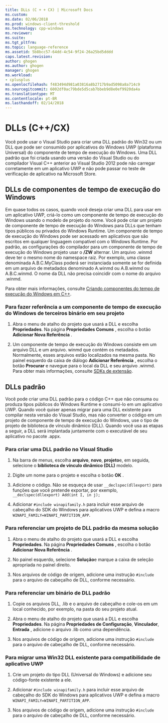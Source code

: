 ```yaml
---
title: DLLs (C + + CX) | Microsoft Docs
ms.custom: 
ms.date: 02/06/2018
ms.prod: windows-client-threshold
ms.technology: cpp-windows
ms.reviewer: 
ms.suite: 
ms.tgt_pltfrm: 
ms.topic: language-reference
ms.assetid: 5b8bcc57-64dd-4c54-9f24-26a25bd5dddd
caps.latest.revision: 
author: ghogen
ms.author: ghogen
manager: ghogen
ms.workload:
- cplusplus
ms.openlocfilehash: f483494d981a03816a8b2717b9ad5098a8a714c9
ms.sourcegitcommit: 6002df0ac79bde5d5cab7bbeb9d8e0ef9920da4a
ms.translationtype: MT
ms.contentlocale: pt-BR
ms.lasthandoff: 02/14/2018
---
```

# <a name="dlls-ccx"></a>DLLs (C++/CX)

Você pode usar o Visual Studio para criar uma DLL padrão do Win32 ou um DLL que pode ser consumido por aplicativos do Windows UWP (plataforma Universal) do componente de tempo de execução do Windows. Uma DLL padrão que foi criada usando uma versão do Visual Studio ou do compilador Visual C++ anterior ao Visual Studio 2012 pode não carregar corretamente em um aplicativo UWP e não pode passar no teste de verificação de aplicativo na Microsoft Store.

## <a name="windows-runtime-component-dlls"></a>DLLs de componentes de tempo de execução do Windows

Em quase todos os casos, quando você deseja criar uma DLL para usar em um aplicativo UWP, criá-lo como um componente de tempo de execução do Windows usando o modelo de projeto do nome. Você pode criar um projeto de componente de tempo de execução do Windows para DLLs que tenham tipos públicos ou privados do Windows Runtime. Um componente de tempo de execução do Windows pode ser acessado em aplicativos que são escritos em qualquer linguagem compatível com o Windows Runtime. Por padrão, as configurações do compilador para um componente de tempo de execução do Windows projeto usar o **/ZW** alternar. Um arquivo .winmd deve ter o mesmo nome do namespace raiz. Por exemplo, uma classe denominada A.B.C.MyClass poderá ser instanciada somente se for definida em um arquivo de metadados denominado A.winmd ou A.B.winmd ou A.B.C.winmd. O nome da DLL não precisa coincidir com o nome do arquivo .winmd.

Para obter mais informações, consulte [Criando componentes do tempo de execução do Windows em C++](/windows/uwp/winrt-components/creating-windows-runtime-components-in-cpp).

### <a name="to-reference-a-third-party-windows-runtime-component-binary-in-your-project"></a>Para fazer referência a um componente de tempo de execução do Windows de terceiros binário em seu projeto

1. Abra o menu de atalho do projeto que usará a DLL e escolha **Propriedades**. Na página **Propriedades Comuns** , escolha o botão **Adicionar Nova Referência** .

1. Um componente de tempo de execução do Windows consiste em um arquivo DLL e um arquivo. winmd que contém os metadados. Normalmente, esses arquivos estão localizados na mesma pasta. No painel esquerdo da caixa de diálogo **Adicionar Referência** , escolha o botão **Procurar** e navegue para o local da DLL e seu arquivo .winmd. Para obter mais informações, consulte [SDKs de extensão](/visualstudio/extensibility/creating-a-software-development-kit#ExtensionSDKs).

## <a name="standard-dlls"></a>DLLs padrão

Você pode criar uma DLL padrão para o código C++ que não consuma ou produza tipos públicos do Windows Runtime e consumi-lo em um aplicativo UWP. Quando você quiser apenas migrar para uma DLL existente para compilar nesta versão do Visual Studio, mas não converter o código em um projeto de componente de tempo de execução do Windows, use o tipo de projeto de biblioteca de vínculo dinâmico (DLL). Quando você usa as etapas a seguir, a DLL será implantada juntamente com o executável de seu aplicativo no pacote .appx.

### <a name="to-create-a-standard-dll-in-visual-studio"></a>Para criar uma DLL padrão no Visual Studio

1. Na barra de menus, escolha **arquivo**, **novo**, **projeto**e, em seguida, selecione o **biblioteca de vínculo dinâmico (DLL)** modelo.

1. Digite um nome para o projeto e escolha o botão **OK** .

1. Adicione o código. Não se esqueça de usar `__declspec(dllexport)` para funções que você pretende exportar, por exemplo, `__declspec(dllexport) Add(int I, in j);`

1. Adicionar `#include winapifamily.h` para incluir esse arquivo de cabeçalho do SDK do Windows para aplicativos UWP e defina a macro `WINAPI_FAMILY=WINAPI_PARTITION_APP`.

### <a name="to-reference-a-standard-dll-project-from-the-same-solution"></a>Para referenciar um projeto de DLL padrão da mesma solução

1. Abra o menu de atalho do projeto que usará a DLL e escolha **Propriedades**. Na página **Propriedades Comuns** , escolha o botão **Adicionar Nova Referência** .

1. No painel esquerdo, selecione **Solução**e marque a caixa de seleção apropriada no painel direito.

1. Nos arquivos de código de origem, adicione uma instrução `#include` para o arquivo de cabeçalho de DLL, conforme necessário.

### <a name="to-reference-a-standard-dll-binary"></a>Para referenciar um binário de DLL padrão

1. Copie os arquivos DLL, .lib e o arquivo de cabeçalho e cole-os em um local conhecido, por exemplo, na pasta do seu projeto atual.

1. Abra o menu de atalho do projeto que usará a DLL e escolha **Propriedades**. Na página **Propriedades de Configuração**, **Vinculador**, **Entrada** , adicione o arquivo .lib como uma dependência.

1. Nos arquivos de código de origem, adicione uma instrução `#include` para o arquivo de cabeçalho de DLL, conforme necessário.

### <a name="to-migrate-an-existing-win32-dll-for-uwp-app-compatibility"></a>Para migrar uma Win32 DLL existente para compatibilidade de aplicativo UWP

1. Crie um projeto do tipo DLL (Universal do Windows) e adicione seu código-fonte existente a ele.

1. Adicionar `#include winapifamily.h` para incluir esse arquivo de cabeçalho do SDK do Windows para aplicativos UWP e defina a macro `WINAPI_FAMILY=WINAPI_PARTITION_APP`.

1. Nos arquivos de código de origem, adicione uma instrução `#include` para o arquivo de cabeçalho de DLL, conforme necessário.
